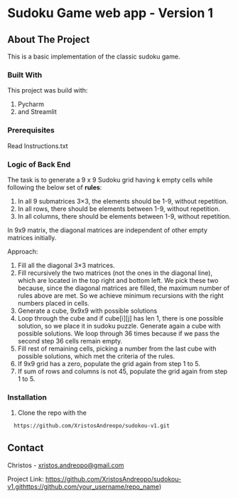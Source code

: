 # Sudoku Game web app - Version 1

## About The Project
This is a basic implementation of the classic sudoku game.

### Built With
This project was build with:
1) Pycharm 
2) and Streamlit

### Prerequisites
 
Read Instructions.txt

### Logic of Back End
The task is to generate a 9 x 9 Sudoku grid having k empty cells while following
the below set of **rules**:

1. In all 9 submatrices 3×3, the elements should be 1-9, without repetition.
2. In all rows, there should be elements between 1-9, without repetition.
3. In all columns, there should be elements between 1-9, without repetition.

In 9x9 matrix, the diagonal matrices are independent of other empty matrices
initially.

Approach:

1. Fill all the diagonal 3×3 matrices.
2. Fill recursively the two matrices (not the ones in the diagonal line), which
are located in the top right and bottom left. 
We pick these two because, since the diagonal matrices are filled, the maximum
number of rules above are met. So we achieve minimum recursions with the right
numbers placed in cells.
3. Generate a cube, 9x9x9 with possible solutions
4. Loop through the cube and if cube[i][j] has len 1, there is one possible 
solution, so we place it in sudoku puzzle. Generate again a cube with possible
solutions. We loop through 36 times because if we pass the second step 
36 cells remain empty.
5. Fill rest of remaining cells, picking a number from the last cube with
possible solutions, which met the criteria of the rules.
6. If 9x9 grid has a zero, populate the grid again from step 1 to 5.
7. If sum of rows and columns is not 45, populate the grid again from step 1
to 5.


### Installation

1. Clone the repo with the
```sh
  https://github.com/XristosAndreopo/sudokou-v1.git
   ```

<!-- CONTACT -->
## Contact

Christos - xristos.andreopo@gmail.com

Project Link: https://github.com/XristosAndreopo/sudokou-v1.githttps://github.com/your_username/repo_name)

